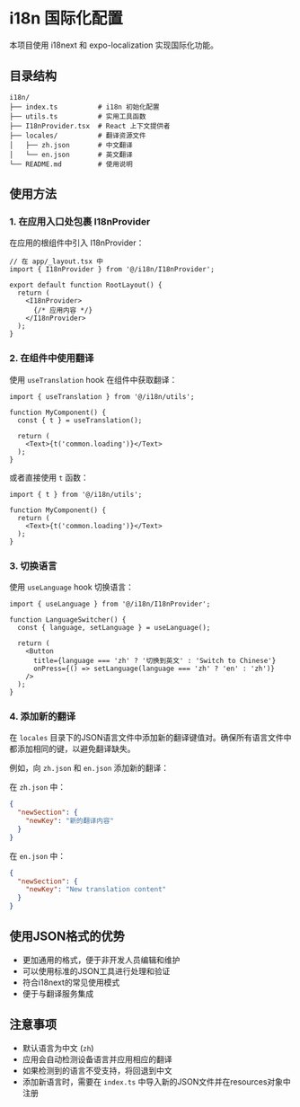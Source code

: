 # i18n 国际化配置

本项目使用 i18next 和 expo-localization 实现国际化功能。

## 目录结构

```
i18n/
├── index.ts          # i18n 初始化配置
├── utils.ts          # 实用工具函数
├── I18nProvider.tsx  # React 上下文提供者
├── locales/          # 翻译资源文件
│   ├── zh.json       # 中文翻译
│   └── en.json       # 英文翻译
└── README.md         # 使用说明
```

## 使用方法

### 1. 在应用入口处包裹 I18nProvider

在应用的根组件中引入 I18nProvider：

```tsx
// 在 app/_layout.tsx 中
import { I18nProvider } from '@/i18n/I18nProvider';

export default function RootLayout() {
  return (
    <I18nProvider>
      {/* 应用内容 */}
    </I18nProvider>
  );
}
```

### 2. 在组件中使用翻译

使用 `useTranslation` hook 在组件中获取翻译：

```tsx
import { useTranslation } from '@/i18n/utils';

function MyComponent() {
  const { t } = useTranslation();
  
  return (
    <Text>{t('common.loading')}</Text>
  );
}
```

或者直接使用 `t` 函数：

```tsx
import { t } from '@/i18n/utils';

function MyComponent() {
  return (
    <Text>{t('common.loading')}</Text>
  );
}
```

### 3. 切换语言

使用 `useLanguage` hook 切换语言：

```tsx
import { useLanguage } from '@/i18n/I18nProvider';

function LanguageSwitcher() {
  const { language, setLanguage } = useLanguage();
  
  return (
    <Button 
      title={language === 'zh' ? '切换到英文' : 'Switch to Chinese'}
      onPress={() => setLanguage(language === 'zh' ? 'en' : 'zh')}
    />
  );
}
```

### 4. 添加新的翻译

在 `locales` 目录下的JSON语言文件中添加新的翻译键值对。确保所有语言文件中都添加相同的键，以避免翻译缺失。

例如，向 `zh.json` 和 `en.json` 添加新的翻译：

在 `zh.json` 中：
```json
{
  "newSection": {
    "newKey": "新的翻译内容"
  }
}
```

在 `en.json` 中：
```json
{
  "newSection": {
    "newKey": "New translation content"
  }
}
```

## 使用JSON格式的优势

- 更加通用的格式，便于非开发人员编辑和维护
- 可以使用标准的JSON工具进行处理和验证
- 符合i18next的常见使用模式
- 便于与翻译服务集成

## 注意事项

- 默认语言为中文 (`zh`)
- 应用会自动检测设备语言并应用相应的翻译
- 如果检测到的语言不受支持，将回退到中文
- 添加新语言时，需要在 `index.ts` 中导入新的JSON文件并在resources对象中注册